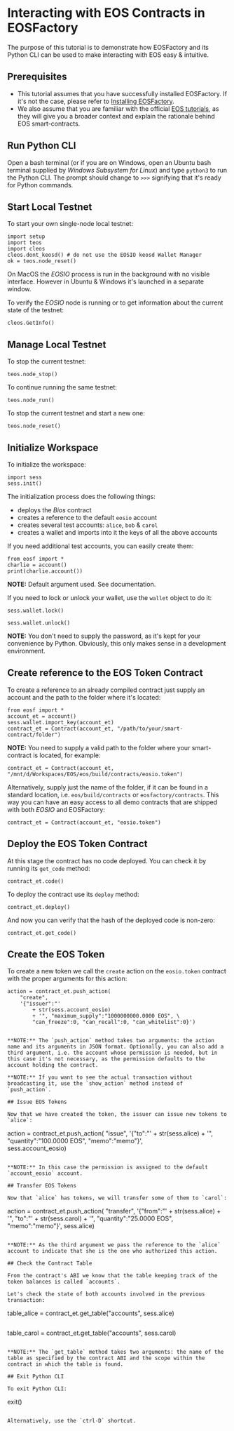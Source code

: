 # Interacting with EOS Contracts in EOSFactory 

The purpose of this tutorial is to demonstrate how EOSFactory and its Python CLI can be used to make interacting with EOS easy & intuitive.

## Prerequisites

* This tutorial assumes that you have successfully installed EOSFactory. If it's not the case, please refer to [Installing EOSFactory](01.InstallingEOSFactory.html).
* We also assume that you are familiar with the official [EOS tutorials](https://github.com/EOSIO/eos/wiki/Tutorial-Getting-Started-With-Contracts), as they will give you a broader context and explain the rationale behind EOS smart-contracts.

## Run Python CLI

Open a bash terminal (or if you are on Windows, open an Ubuntu bash terminal supplied by *Windows Subsystem for Linux*) and type `python3` to run the Python CLI. The prompt should change to `>>>` signifying that it's ready for Python commands.

## Start Local Testnet

To start your own single-node local testnet:

```
import setup
import teos
import cleos
cleos.dont_keosd() # do not use the EOSIO keosd Wallet Manager
ok = teos.node_reset()
```

On MacOS the *EOSIO* process is run in the background with no visible interface. However in Ubuntu & Windows it's launched in a separate window.

To verify the *EOSIO* node is running or to get information about the current state of the testnet:

```
cleos.GetInfo()
```

## Manage Local Testnet

To stop the current testnet:

```
teos.node_stop()
```

To continue running the same testnet:

```
teos.node_run()
```

To stop the current testnet and start a new one:

```
teos.node_reset()
```

## Initialize Workspace

To initialize the workspace:

```
import sess
sess.init()
```

The initialization process does the following things:

* deploys the *Bios* contract
* creates a reference to the default `eosio` account
* creates several test accounts: `alice`, `bob` & `carol`
* creates a wallet and imports into it the keys of all the above accounts

If you need additional test accounts, you can easily create them:

```
from eosf import *
charlie = account()
print(charlie.account())
```

**NOTE:** Default argument used. See documentation.

If you need to lock or unlock your wallet, use the `wallet` object to do it:

```
sess.wallet.lock()
```

```
sess.wallet.unlock()
```

**NOTE:** You don't need to supply the password, as it's kept for your convenience by Python. Obviously, this only makes sense in a development environment.

## Create reference to the EOS Token Contract

To create a reference to an already compiled contract just supply an account and the path to the folder where it's located:

```
from eosf import *
account_et = account()
sess.wallet.import_key(account_et)
contract_et = Contract(account_et, "/path/to/your/smart-contract/folder")
```

**NOTE:** You need to supply a valid path to the folder where your smart-contract is located, for example:

```
contract_et = Contract(account_et, "/mnt/d/Workspaces/EOS/eos/build/contracts/eosio.token")
```

Alternatively, supply just the name of the folder, if it can be found in a standard location, i.e. `eos/build/contracts` or `eosfactory/contracts`. This way you can have an easy access to all demo contracts that are shipped with both *EOSIO* and EOSFactory:

```
contract_et = Contract(account_et, "eosio.token")
```

## Deploy the EOS Token Contract

At this stage the contract has no code deployed. You can check it by running its `get_code` method:

```
contract_et.code()
```

To deploy the contract use its `deploy` method:

```
contract_et.deploy()
```

And now you can verify that the hash of the deployed code is non-zero:

```
contract_et.get_code()
```

## Create the EOS Token

To create a new token we call the `create` action on the `eosio.token` contract with the proper arguments for this action:

```
action = contract_et.push_action(
    "create", 
    '{"issuer":"' 
        + str(sess.account_eosio) 
        + '", "maximum_supply":"1000000000.0000 EOS", \
        "can_freeze":0, "can_recall":0, "can_whitelist":0}')


**NOTE:** The `push_action` method takes two arguments: the action name and its arguments in JSON format. Optionally, you can also add a third argument, i.e. the account whose permission is needed, but in this case it's not necessary, as the permission defaults to the account holding the contract.

**NOTE:** If you want to see the actual transaction without broadcasting it, use the `show_action` method instead of `push_action`.

## Issue EOS Tokens

Now that we have created the token, the issuer can issue new tokens to `alice`:

```
action = contract_et.push_action(
    "issue", 
    '{"to":"' + str(sess.alice)
        + '", "quantity":"100.0000 EOS", "memo":"memo"}', \
        sess.account_eosio)
```

**NOTE:** In this case the permission is assigned to the default `account_eosio` account.

## Transfer EOS Tokens

Now that `alice` has tokens, we will transfer some of them to `carol`: 

```
action = contract_et.push_action(
    "transfer", 
    '{"from":"' 
        + str(sess.alice)
        + '", "to":"' + str(sess.carol)
        + '", "quantity":"25.0000 EOS", "memo":"memo"}', 
    sess.alice)
```

**NOTE:** As the third argument we pass the reference to the `alice` account to indicate that she is the one who authorized this action.

## Check the Contract Table

From the contract's ABI we know that the table keeping track of the token balances is called `accounts`.

Let's check the state of both accounts involved in the previous transaction:

```
table_alice = contract_et.get_table("accounts", sess.alice)
```

```
table_carol = contract_et.get_table("accounts", sess.carol)
```

**NOTE:** The `get_table` method takes two arguments: the name of the table as specified by the contract ABI and the scope within the contract in which the table is found.

## Exit Python CLI

To exit Python CLI:

```
exit()
```

Alternatively, use the `ctrl-D` shortcut.
